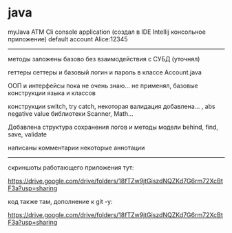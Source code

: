 # java
myJava ATM Сli console application (создал в IDE Intellij консольное приложение)
default account Alice:12345
_________________________________
методы заложены базово без взаимодействия с СУБД (уточнял)

геттеры сеттеры и базовый логин и пароль в классе Account.java

ООП и интерфейсы пока не очень знаю... не применял, базовые конструкции языка и классов

конструкции switch, try catch, некоторая валидация добавлена... , abs negative value
библиотеки Scanner, Math...

Добавлена структура сохранения логов и методы модели behind, find, save, validate

написаны комментарии некоторые аннотации
_______________________________________________

скриншоты работающего приложения тут:

https://drive.google.com/drive/folders/18fTZw9jtGiszdNQZKd7G6rm72XcBtF3a?usp=sharing

код также там, дополнение к git -у:

https://drive.google.com/drive/folders/18fTZw9jtGiszdNQZKd7G6rm72XcBtF3a?usp=sharing

